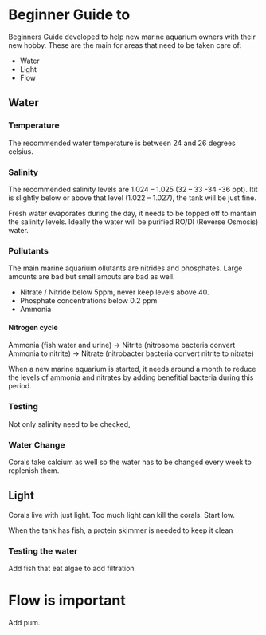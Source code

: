 # Beginner Guide to

Beginners Guide developed to help new marine aquarium owners with their new hobby. These are the main for areas that need to be taken care of:

- Water
- Light
- Flow

## Water

### Temperature

The recommended water temperature is between 24 and 26 degrees celsius.

### Salinity

The recommended salinity levels are 1.024 – 1.025 (32 – 33 -34 -36 ppt). Itit is slightly below or above that level (1.022 – 1.027), the tank will be just fine.

Fresh water evaporates during the day, it needs to be topped off to mantain the salinity levels. Ideally the water will be purified RO/DI (Reverse Osmosis) water.

### Pollutants

The main marine aquarium ollutants are nitrides and phosphates. Large amounts are bad but small amouts are bad as well.

- Nitrate / Nitride below 5ppm, never keep levels above 40.
- Phosphate concentrations below 0.2 ppm 
- Ammonia

#### Nitrogen cycle

Ammonia (fish water and urine) -> Nitrite (nitrosoma bacteria convert Ammonia to nitrite) -> Nitrate (nitrobacter bacteria convert nitrite to nitrate)

When a new marine aquarium is started, it needs around a month to reduce the levels of ammonia and nitrates by adding benefitial bacteria during this period.

### Testing

Not only salinity need to be checked,

### Water Change

Corals take calcium as well so the water has to be changed every week to replenish them.

## Light

Corals live with just light. Too much light can kill the corals. Start low.

When the tank has fish, a protein skimmer is needed to keep it clean
 
### Testing the water



Add fish that eat algae to add filtration

# Flow is important

Add pum.





